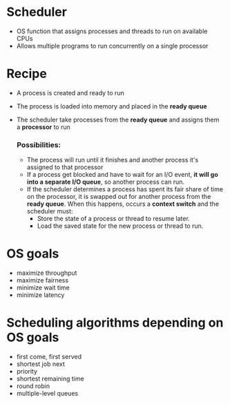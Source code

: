 # Scheduler
- OS function that assigns processes and threads to run
  on available CPUs
- Allows multiple programs to run concurrently on a single processor

# Recipe
- A process is created and ready to run
- The process is loaded into memory and placed in the **ready queue**
- The scheduler take processes from the **ready queue**
  and assigns them a **processor** to run

  ### Possibilities:
  - The process will run until it finishes and another process it's assigned to that processor
  - If a process get blocked and have to wait for an I/O event,
    **it will go into a separate I/O queue**, so another process can run.
  - If the scheduler determines a process has spent its fair share of time on the processor,
    it is swapped out for another process from the **ready queue**.
    When this happens, occurs a **context switch** and the scheduler must:
    - Store the state of a process or thread to resume later.
    - Load the saved state for the new process or thread to run.

# OS goals
- maximize throughput
- maximize fairness
- minimize wait time
- minimize latency

# Scheduling algorithms depending on OS goals
- first come, first served
- shortest job next
- priority
- shortest remaining time
- round robin
- multiple-level queues